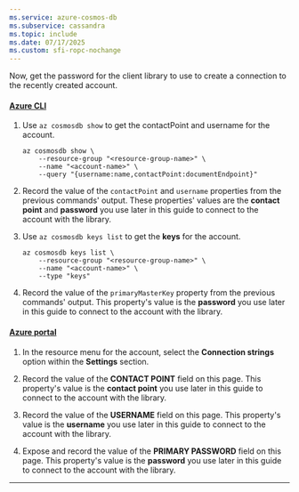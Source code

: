 ```yaml
---
ms.service: azure-cosmos-db
ms.subservice: cassandra
ms.topic: include
ms.date: 07/17/2025
ms.custom: sfi-ropc-nochange
---
```


Now, get the password for the client library to use to create a connection to the recently created account.

#### [Azure CLI](#tab/azure-cli)

1. Use `az cosmosdb show` to get the contactPoint and username for the account.

    ```azurecli-interactive
    az cosmosdb show \
        --resource-group "<resource-group-name>" \
        --name "<account-name>" \
        --query "{username:name,contactPoint:documentEndpoint}"
    ```

1. Record the value of the `contactPoint` and `username` properties from the previous commands' output. These properties' values are the **contact point** and **password** you use later in this guide to connect to the account with the library.

1. Use `az cosmosdb keys list` to get the **keys** for the account.

    ```azurecli-interactive
    az cosmosdb keys list \
        --resource-group "<resource-group-name>" \
        --name "<account-name>" \
        --type "keys"
    ```

1. Record the value of the `primaryMasterKey` property from the previous commands' output. This property's value is the **password** you use later in this guide to connect to the account with the library.

#### [Azure portal](#tab/azure-portal)

1. In the resource menu for the account, select the **Connection strings** option within the **Settings** section.

1. Record the value of the **CONTACT POINT** field on this page. This property's value is the **contact point** you use later in this guide to connect to the account with the library.
 
1. Record the value of the **USERNAME** field on this page. This property's value is the **username** you use later in this guide to connect to the account with the library.

1. Expose and record the value of the **PRIMARY PASSWORD** field on this page. This property's value is the **password** you use later in this guide to connect to the account with the library.

---
